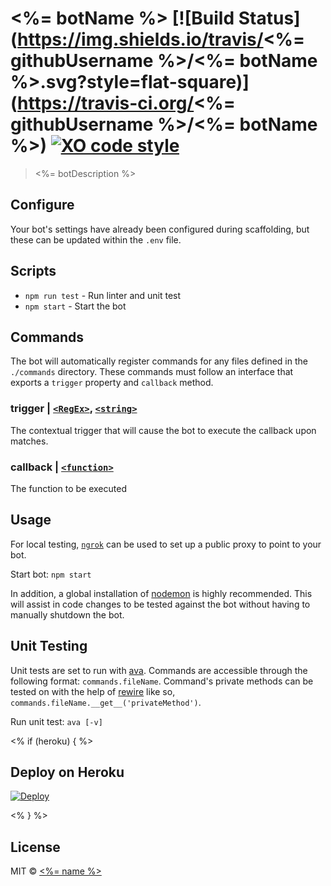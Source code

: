 # <%= botName %> [![Build Status](https://img.shields.io/travis/<%= githubUsername %>/<%= botName %>.svg?style=flat-square)](https://travis-ci.org/<%= githubUsername %>/<%= botName %>) [![XO code style](https://img.shields.io/badge/code_style-XO-5ed9c7.svg?style=flat-square)](https://github.com/sindresorhus/xo)
> <%= botDescription %>

## Configure
Your bot's settings have already been configured during scaffolding, but these can be updated within the `.env` file.

## Scripts
- `npm run test` - Run linter and unit test
- `npm start` - Start the bot

## Commands
The bot will automatically register commands for any files defined in the `./commands` directory. These commands must follow an interface that exports a `trigger` property and `callback` method.

### trigger | [`<RegEx>`](https://developer.mozilla.org/en-US/docs/Web/JavaScript/Guide/Regular_Expressions), [`<string>`](https://developer.mozilla.org/en-US/docs/Web/JavaScript/Data_structures#String_type)

The contextual trigger that will cause the bot to execute the callback upon matches.

### callback | [`<function>`](https://developer.mozilla.org/en-US/docs/Web/JavaScript/Reference/Functions)

The function to be executed

## Usage
For local testing, [`ngrok`](https://ngrok.com/) can be used to set up a public proxy to point to your bot.

Start bot: `npm start`

In addition, a global installation of [nodemon](https://github.com/remy/nodemon) is highly recommended. This will assist in code changes to be tested against the bot without having to manually shutdown the bot.

## Unit Testing
Unit tests are set to run with [ava](https://github.com/avajs/ava). Commands are accessible through the following format: `commands.fileName`. Command's private methods can be tested on with the help of [rewire](https://github.com/jhnns/rewire) like so, `commands.fileName.__get__('privateMethod')`.

Run unit test: `ava [-v]`

<% if (heroku) { %>
## Deploy on Heroku

[![Deploy](https://www.herokucdn.com/deploy/button.svg)](https://heroku.com/deploy)

<% } %>

## License

MIT © [<%= name %>](<%= website %>)
